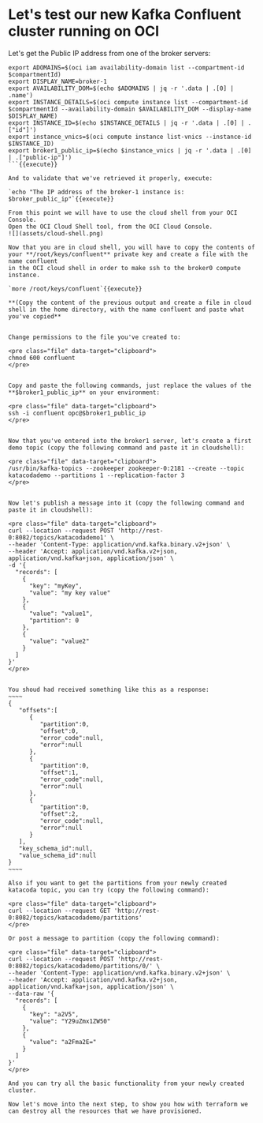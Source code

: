 # Let's test our new Kafka Confluent cluster running on OCI

Let's get the Public IP address from one of the broker servers:

```
export ADOMAINS=$(oci iam availability-domain list --compartment-id $compartmentId)
export DISPLAY_NAME=broker-1
export AVAILABILITY_DOM=$(echo $ADOMAINS | jq -r '.data | .[0] | .name')
export INSTANCE_DETAILS=$(oci compute instance list --compartment-id $compartmentId --availability-domain $AVAILABILITY_DOM --display-name $DISPLAY_NAME)
export INSTANCE_ID=$(echo $INSTANCE_DETAILS | jq -r '.data | .[0] | .["id"]')
export instance_vnics=$(oci compute instance list-vnics --instance-id $INSTANCE_ID)
export broker1_public_ip=$(echo $instance_vnics | jq -r '.data | .[0] | .["public-ip"]')
```{{execute}}

And to validate that we've retrieved it properly, execute:

`echo "The IP address of the broker-1 instance is: $broker_public_ip"`{{execute}}

From this point we will have to use the cloud shell from your OCI Console.
Open the OCI Cloud Shell tool, from the OCI Cloud Console.
![](assets/cloud-shell.png)

Now that you are in cloud shell, you will have to copy the contents of your **/root/keys/confluent** private key and create a file with the name confluent 
in the OCI cloud shell in order to make ssh to the broker0 compute instance.

`more /root/keys/confluent`{{execute}}

**(Copy the content of the previous output and create a file in cloud shell in the home directory, with the name confluent and paste what you've copied**


Change permissions to the file you've created to:

<pre class="file" data-target="clipboard">
chmod 600 confluent
</pre>


Copy and paste the following commands, just replace the values of the **$broker1_public_ip** on your environment:

<pre class="file" data-target="clipboard">
ssh -i confluent opc@$broker1_public_ip
</pre>


Now that you've entered into the broker1 server, let's create a first demo topic (copy the following command and paste it in cloudshell):

<pre class="file" data-target="clipboard">
/usr/bin/kafka-topics --zookeeper zookeeper-0:2181 --create --topic katacodademo --partitions 1 --replication-factor 3
</pre>


Now let's publish a message into it (copy the following command and paste it in cloudshell):

<pre class="file" data-target="clipboard">
curl --location --request POST 'http://rest-0:8082/topics/katacodademo1' \
--header 'Content-Type: application/vnd.kafka.binary.v2+json' \
--header 'Accept: application/vnd.kafka.v2+json, application/vnd.kafka+json, application/json' \
-d '{
  "records": [
    {
      "key": "myKey",
      "value": "my key value"
    },
    {
      "value": "value1",
      "partition": 0
    },
    {
      "value": "value2"
    }
  ]
}'
</pre>


You shoud had received something like this as a response:
~~~~
{
   "offsets":[
      {
         "partition":0,
         "offset":0,
         "error_code":null,
         "error":null
      },
      {
         "partition":0,
         "offset":1,
         "error_code":null,
         "error":null
      },
      {
         "partition":0,
         "offset":2,
         "error_code":null,
         "error":null
      }
   ],
   "key_schema_id":null,
   "value_schema_id":null
}
~~~~

Also if you want to get the partitions from your newly created katacoda topic, you can try (copy the following command):

<pre class="file" data-target="clipboard">
curl --location --request GET 'http://rest-0:8082/topics/katacodademo/partitions'
</pre>

Or post a message to partition (copy the following command):

<pre class="file" data-target="clipboard">
curl --location --request POST 'http://rest-0:8082/topics/katacodademo/partitions/0/' \
--header 'Content-Type: application/vnd.kafka.binary.v2+json' \
--header 'Accept: application/vnd.kafka.v2+json, application/vnd.kafka+json, application/json' \
--data-raw '{
  "records": [
    {
      "key": "a2V5",
      "value": "Y29uZmx1ZW50"
    },
    {
      "value": "a2Fma2E="
    }
  ]
}'
</pre>

And you can try all the basic functionality from your newly created cluster.

Now let's move into the next step, to show you how with terraform we can destroy all the resources that we have provisioned.
